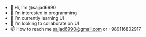 - 👋 Hi, I’m @sajjad6990
- 👀 I’m interested in programming
- 🌱 I’m currently learning UI
- 💞️ I’m looking to collaborate on UI
- 📫 How to reach me sajjad6990@gmail.com or +989116802917

<!---
sajjad6990/sajjad6990 is a ✨ special ✨ repository because its `README.md` (this file) appears on your GitHub profile.
You can click the Preview link to take a look at your changes.
--->
